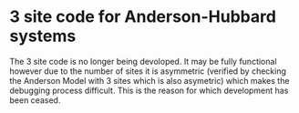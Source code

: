 # 3 site code for Anderson-Hubbard systems
<html>
<body>
The 3 site code is no longer being devoloped. It may be fully functional however due to the number of sites it is asymmetric (verified by checking the Anderson Model with 3 sites which is also asymetric) which makes the debugging process difficult. This is the reason for which development has been ceased.
</body>
</html>

